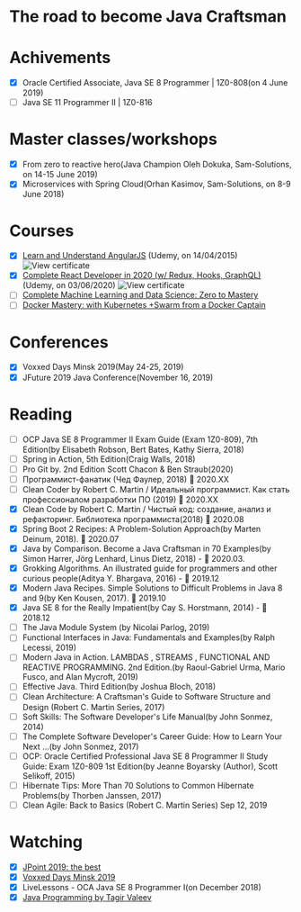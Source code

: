 # The road to become Java Craftsman

# Achivements

- [x] Oracle Certified Associate, Java SE 8 Programmer | 1Z0-808(on 4 June 2019)
- [ ] Java SE 11 Programmer II | 1Z0-816

# Master classes/workshops

- [x] From zero to reactive hero(Java Champion Oleh Dokuka, Sam-Solutions, on 14-15 June 2019)
- [x] Microservices with Spring Cloud(Orhan Kasimov, Sam-Solutions, on 8-9 June 2018)

# Courses

- [x] [Learn and Understand AngularJS](https://www.udemy.com/course/learn-angularjs/) (Udemy, on 14/04/2015)
      ![View certificate](../master/certificates/Marudau_Dzmitry_Learn%20and%20Understand%20AngularJS.jpg)
- [x] [Complete React Developer in 2020 (w/ Redux, Hooks, GraphQL)](https://www.udemy.com/course/complete-react-developer-zero-to-mastery/) (Udemy, on 03/06/2020)
      ![View certificate](../master/certificates/Marudau_Dzmitry_Complete%20React%20Developer%20in%202020.jpg)
- [ ] [Complete Machine Learning and Data Science: Zero to Mastery](https://www.udemy.com/course/complete-machine-learning-and-data-science-zero-to-mastery/)
- [ ] [Docker Mastery: with Kubernetes +Swarm from a Docker Captain](https://www.udemy.com/course/docker-mastery/)

# Conferences

- [x] Voxxed Days Minsk 2019(May 24-25, 2019)
- [x] JFuture 2019 Java Conference(November 16, 2019)

# Reading

- [ ] OCP Java SE 8 Programmer II Exam Guide (Exam 1Z0-809), 7th Edition(by Elisabeth Robson, Bert Bates, Kathy Sierra, 2018)
- [ ] Spring in Action, 5th Edition(Craig Walls, 2018)
- [ ] Pro Git by. 2nd Edition Scott Chacon & Ben Straub(2020)
- [ ] Программист-фанатик (Чед Фаулер, 2018) :blue_book: 2020.XX
- [ ] Clean Coder by Robert C. Martin / Идеальный программист. Как стать профессионалом разработки ПО (2019) :blue_book: 2020.XX
- [x] Clean Code by Robert C. Martin / Чистый код: создание, анализ и рефакторинг. Библиотека программиста(2018) :blue_book: 2020.08
- [x] Spring Boot 2 Recipes: A Problem-Solution Approach(by Marten Deinum, 2018). :blue_book: 2020.07
- [x] Java by Comparison. Become a Java Craftsman in 70 Examples(by Simon Harrer, Jörg Lenhard, Linus Dietz, 2018) - :blue_book: 2020.03.
- [x] Grokking Algorithms. An illustrated guide for programmers and other curious people(Aditya Y. Bhargava, 2016) - :blue_book: 2019.12
- [x] Modern Java Recipes. Simple Solutions to Difficult Problems in Java 8 and 9(by Ken Kousen, 2017). :blue_book: 2019.10
- [x] Java SE 8 for the Really Impatient(by Cay S. Horstmann, 2014) - :blue_book: 2018.12
- [ ] The Java Module System (by Nicolai Parlog, 2019)
- [ ] Functional Interfaces in Java: Fundamentals and Examples(by Ralph Lecessi, 2019)
- [ ] Modern Java in Action. LAMBDAS , STREAMS , FUNCTIONAL AND REACTIVE PROGRAMMING. 2nd Edition.(by Raoul-Gabriel Urma, Mario Fusco, and Alan Mycroft, 2019)
- [ ] Effective Java. Third Edition(by Joshua Bloch, 2018)
- [ ] Clean Architecture: A Craftsman's Guide to Software Structure and Design (Robert C. Martin Series, 2017)
- [ ] Soft Skills: The Software Developer's Life Manual(by John Sonmez, 2014)
- [ ] The Complete Software Developer's Career Guide: How to Learn Your Next ...(by John Sonmez, 2017)
- [ ] OCP: Oracle Certified Professional Java SE 8 Programmer II Study Guide: Exam 1Z0-809 1st Edition(by Jeanne Boyarsky (Author), Scott Selikoff, 2015)
- [ ] Hibernate Tips: More Than 70 Solutions to Common Hibernate Problems(by Thorben Janssen, 2017)
- [ ] Clean Agile: Back to Basics (Robert C. Martin Series) Sep 12, 2019

# Watching

- [x] [JPoint 2019: the best](https://www.youtube.com/playlist?list=PLVe-2wcL84b_fBL9xJTxkEBtvCKfRGEV1&disable_polymer=true)
- [x] [Voxxed Days Minsk 2019](https://www.youtube.com/playlist?list=PLRsbF2sD7JVq3tPa0jQjCtI1_xeLiPu-Z)
- [x] LiveLessons - OCA Java SE 8 Programmer I(on December 2018)
- [x] [Java Programming by Tagir Valeev](https://compscicenter.ru/courses/java/nsk/2020-spring/)
